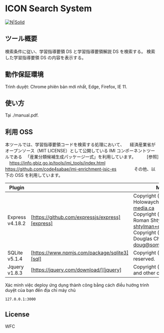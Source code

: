 # ICON Search System

[![N|Solid](https://cldup.com/dTxpPi9lDf.thumb.png)](https://nodesource.com/products/nsolid)

## ツール概要

検索条件に従い、学習指導要領 DS と学習指導要領解説 DS を検索する。
検索した学習指導要領 DS の内容を表示する。

## 動作保証環境

Trình duyệt: Chrome phiên bản mới nhất, Edge, Firefox, IE 11.

## 使い方

Tại ./manual.pdf.

## 利用 OSS

本ツールでは、学習指導要領コードを検索する処理において、 　経済産業省がオープンソース（MIT LICENSE）として公開している IMI コンポーネントツールである 　「産業分類候補生成パッケージ一式」を利用しています。 　 　[参照] 　https://info.gbiz.go.jp/tools/imi_tools/index.html 　https://github.com/code4sabae/imi-enrichment-jsic-es 　 　 　
その他、以下の OSS を利用しています。

| Plugin          |                                                 | MIT License |
| --------------- | ----------------------------------------------- | ----------- |
| Express v4.18.2 | [https://github.com/expressjs/express][express] | Copyright (c) 2009-2014 TJ Holowaychuk <tj@vision-media.ca><br/> Copyright (c) 2013-2014 Roman Shtylman <shtylman+expressjs@gmail.com> Copyright (c) 2014-2015 Douglas Christopher Wilson <doug@somethingdoug.com>|
| SQLite v5.1.4   | [https://www.npmjs.com/package/sqlite3][sql]    | Copyright (c) MapBox All rights reserved. |
| Jquery v1.8.3   | [https://jquery.com/download/][jquery]          | Copyright (c) JS Foundation and other contributors | jquery.org/license            |

Xác minh việc deploy ứng dụng thành công bằng cách điều hướng trình duyệt của bạn đến địa chỉ máy chủ

```sh
127.0.0.1:3000
```

## License

WFC

[//]: # "These are reference links used in the body of this note and get stripped out when the markdown processor does its job. There is no need to format nicely because it shouldn't be seen. Thanks SO - http://stackoverflow.com/questions/4823468/store-comments-in-markdown-syntax"
[sql]: https://www.npmjs.com/package/sqlite3
[jquery]: https://jquery.com/download/
[express]: https://github.com/expressjs/express
